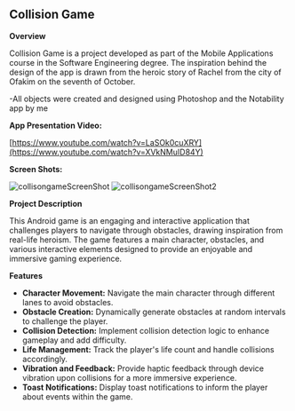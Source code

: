  <h2>Collision Game</h2>

  <p><strong>Overview</strong></p>
  <p>Collision Game is a project developed as part of the Mobile Applications course in the Software Engineering degree.
   The inspiration behind the design of the app is drawn from the heroic story of Rachel from the city of Ofakim on the seventh of October.</p>
  
<p>-All objects were created and designed using Photoshop and the Notability app by me</p>

<p><strong>App Presentation Video:</strong></p>

[https://www.youtube.com/watch?v=LaSOk0cuXRY](https://www.youtube.com/watch?v=XVkNMuID84Y)


<p><strong>Screen Shots:</strong></p>

![collisongameScreenShot](https://github.com/Noam0/Mobile-Collosion-Game/assets/101128914/2a1f6fdf-0daf-4c05-b53e-353cbc010eea)
![collisongameScreenShot2](https://github.com/Noam0/Mobile-Collosion-Game/assets/101128914/012fdabf-e821-4de7-9581-2555b26d04e0)

 <p><strong>Project Description</strong></p>
  <p>This Android game is an engaging and interactive application that challenges players to navigate through obstacles, drawing inspiration from real-life heroism. The game features a main character, obstacles, and various interactive elements designed to provide an enjoyable and immersive gaming experience.</p>

  <p><strong>Features</strong></p>
  <ul>
    <li><strong>Character Movement:</strong> Navigate the main character through different lanes to avoid obstacles.</li>
    <li><strong>Obstacle Creation:</strong> Dynamically generate obstacles at random intervals to challenge the player.</li>
    <li><strong>Collision Detection:</strong> Implement collision detection logic to enhance gameplay and add difficulty.</li>
    <li><strong>Life Management:</strong> Track the player's life count and handle collisions accordingly.</li>
    <li><strong>Vibration and Feedback:</strong> Provide haptic feedback through device vibration upon collisions for a more immersive experience.</li>
    <li><strong>Toast Notifications:</strong> Display toast notifications to inform the player about events within the game.</li>
  </ul>

</body>
